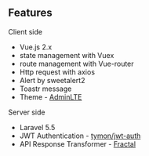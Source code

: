 ## Features

Client side
* Vue.js 2.x
* state management with Vuex
* route management with Vue-router
* Http request with axios
* Alert by sweetalert2
* Toastr message
* Theme - [AdminLTE](https://adminlte.io/)

Server side
* Laravel 5.5
* JWT Authentication - [tymon/jwt-auth](http://github.com/tymondesigns/jwt-auth/)
* API Response Transformer - [Fractal](http://fractal.thephpleague.com/)